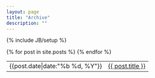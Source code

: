 ```yaml
---
layout: page
title: "Archive"
description: ""
---
```

{% include JB/setup %}

<table class="table table-striped">
	{% for post in site.posts %}
	<tr>
	    <td><time datetime="{{post.date|date:"%F"}}">{{post.date|date:"%b %d, %Y"}}</time></td>  
	    <td><a href="{{site.baseurl}}{{ post.url }}">{{ post.title }}</a></td>
	</tr>
	{% endfor %}
</table>
